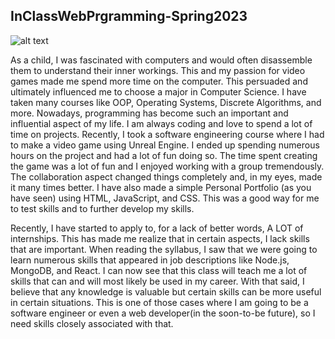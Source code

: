## InClassWebPrgramming-Spring2023
![alt text](https://github.com/ShahHumza/InClassWebProgramming-Spring2023/blob/main/PicHumza.jpg)

As a child, I was fascinated with computers and would often disassemble them to understand their inner workings. This and my passion for video games made me spend more time on the computer. This persuaded and ultimately influenced me to choose a major in Computer Science. I have taken many courses like OOP, Operating Systems, Discrete Algorithms, and more. Nowadays, programming has become such an important and influential aspect of my life. I am always coding and love to spend a lot of time on projects. Recently, I took a software engineering course where I had to make a video game using Unreal Engine. I ended up spending numerous hours on the project and had a lot of fun doing so. The time spent creating the game was a lot of fun and I enjoyed working with a group tremendously. The collaboration aspect changed things completely and, in my eyes, made it many times better. I have also made a simple Personal Portfolio (as you have seen) using HTML, JavaScript, and CSS. This was a good way for me to test skills and to further develop my skills.

Recently, I have started to apply to, for a lack of better words, A LOT of internships. This has made me realize that in certain aspects, I lack skills that are important. When reading the syllabus, I saw that we were going to learn numerous skills that appeared in job descriptions like Node.js, MongoDB, and React. I can now see that this class will teach me a lot of skills that can and will most likely be used in my career. With that said, I believe that any knowledge is valuable but certain skills can be more useful in certain situations. This is one of those cases where I am going to be a software engineer or even a web developer(in the soon-to-be future), so I need skills closely associated with that.
